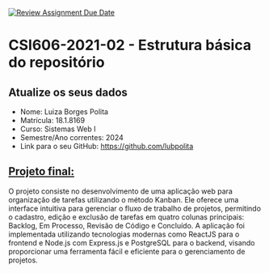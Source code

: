 [![Review Assignment Due Date](https://classroom.github.com/assets/deadline-readme-button-24ddc0f5d75046c5622901739e7c5dd533143b0c8e959d652212380cedb1ea36.svg)](https://classroom.github.com/a/OP3aNSDP)
# **CSI606-2021-02 - Estrutura básica do repositório**

## Atualize os seus dados

- Nome: Luiza Borges Polita
- Matrícula: 18.1.8169
- Curso: Sistemas Web I
- Semestre/Ano correntes: 2024
- Link para o seu GitHub: https://github.com/lubpolita

## [Projeto final:](./Projeto/README.md)

O projeto consiste no desenvolvimento de uma aplicação web para organização de tarefas utilizando o método Kanban. Ele oferece uma interface intuitiva para gerenciar o fluxo de trabalho de projetos, permitindo o cadastro, edição e exclusão de tarefas em quatro colunas principais: Backlog, Em Processo, Revisão de Código e Concluído. A aplicação foi implementada utilizando tecnologias modernas como ReactJS para o frontend e Node.js com Express.js e PostgreSQL para o backend, visando proporcionar uma ferramenta fácil e eficiente para o gerenciamento de projetos.
